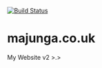 [![Build Status](https://majungaco.visualstudio.com/Majunga%20Website/_apis/build/status/majunga.co.uk)](https://majungaco.visualstudio.com/Majunga%20Website/_build/latest?definitionId=16)

# majunga.co.uk
My Website v2 >.>

